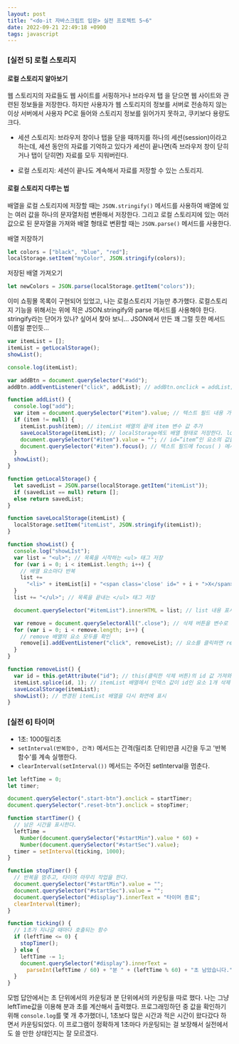 ```yaml
---
layout: post
title: "<do-it 자바스크립트 입문> 실전 프로젝트 5~6"
date: 2022-09-21 22:49:18 +0900
tags: javascript
---
```


### [실전 5] 로컬 스토리지

#### 로컬 스토리지 알아보기

웹 스토리지의 자료들도 웹 사이트를 서핑하거나 브라우저 탭 을 닫으면 웹 사이트와 관련된 정보들을 저장한다. 하지만 사용자가 웹 스토리지의 정보를 서버로 전송하지 않는 이상 서버에서 사용자 PC로 들어와 스토리지 정보를 읽어가지 못하고, 쿠키보다 용량도 크다.

- 세션 스토리지: 브라우저 창이나 탭을 닫을 때까지를 하나의 세션(session)이라고 하는데, 세션 동안의 자료를 기억하고 있다가 세션이 끝나면(즉 브라우저 창이 닫히거나 탭이 닫히면) 자료를 모두 지워버린다.

- 로컬 스토리지: 세션이 끝나도 계속해서 자료를 저장할 수 있는 스토리지.

#### 로컬 스토리지 다루는 법

배열을 로컬 스토리지에 저장할 때는 `JSON.stringify()` 메서드를 사용하여 배열에 있는 여러 값을 하나의 문자열처럼 변환해서 저장한다. 그리고 로컬 스토리지에 있는 여러 값으로 된 문자열을 가져와 배열 형태로 변환할 때는 `JSON.parse()` 메서드를 사용한다.

배열 저장하기

```js
let colors = ["black", "blue", "red"];
localStorage.setItem("myColor", JSON.stringify(colors));
```

저장된 배열 가져오기

```js
let newColors = JSON.parse(localStorage.getItem("colors"));
```

이미 쇼핑몰 목록이 구현되어 있었고, 나는 로컬스토리지 기능만 추가했다. 로컬스토리지 기능을 위해서는 위에 적은 JSON.stringify와 parse 메서드를 사용해야 한다. stringify라는 단어가 있나? 싶어서 찾아 보니... JSON에서 만든 꽤 그럴 듯한 메서드 이름일 뿐인듯...

```js
var itemList = [];
itemList = getLocalStorage();
showList();

console.log(itemList);

var addBtn = document.querySelector("#add");
addBtn.addEventListener("click", addList); // addBtn.onclick = addList; 라고 해도 됨

function addList() {
  console.log("add");
  var item = document.querySelector("#item").value; // 텍스트 필드 내용 가져옴
  if (item != null) {
    itemList.push(item); // itemList 배열의 끝에 item 변수 값 추가
    saveLocalStorage(itemList); // localStorage에도 배열 형태로 저장한다. localStorage.setItem("itemList", itemList);
    document.querySelector("#item").value = ""; // id=”item”인 요소의 값을 지움
    document.querySelector("#item").focus(); // 텍스트 필드에 focus( ) 메서드 적용
  }
  showList();
}

function getLocalStorage() {
  let savedList = JSON.parse(localStorage.getItem("itemList"));
  if (savedList == null) return [];
  else return savedList;
}

function saveLocalStorage(itemList) {
  localStorage.setItem("itemList", JSON.stringify(itemList));
}

function showList() {
  console.log("showLIst");
  var list = "<ul>"; // 목록을 시작하는 <ul> 태그 저장
  for (var i = 0; i < itemList.length; i++) {
    // 배열 요소마다 반복
    list +=
      "<li>" + itemList[i] + "<span class='close' id=" + i + ">X</span></li>"; // 요소와 삭제 버튼을 <li>~</li>로 묶음
  }
  list += "</ul>"; // 목록을 끝내는 </ul> 태그 저장

  document.querySelector("#itemList").innerHTML = list; // list 내용 표시

  var remove = document.querySelectorAll(".close"); // 삭제 버튼을 변수로 저장. 배열 형태가 됨
  for (var i = 0; i < remove.length; i++) {
    // remove 배열의 요소 모두를 확인
    remove[i].addEventListener("click", removeList); // 요소를 클릭하면 removeList() 실행
  }
}

function removeList() {
  var id = this.getAttribute("id"); // this(클릭한 삭제 버튼)의 id 값 가져와 id 변수에 저장
  itemList.splice(id, 1); // itemList 배열에서 인덱스 값이 id인 요소 1개 삭제
  saveLocalStorage(itemList);
  showList(); // 변경된 itemList 배열을 다시 화면에 표시
}
```

### [실전 6] 타이머

- 1초: 1000밀리초
- `setInterval(반복함수, 간격)` 메서드는 간격(밀리초 단위)만큼 시간을 두고 '반복함수'를 계속 실행한다.
- `clearInterval(setInterval())` 메서드는 주어진 setInterval을 멈춘다.

```js
let leftTime = 0;
let timer;

document.querySelector(".start-btn").onclick = startTimer;
document.querySelector(".reset-btn").onclick = stopTimer;

function startTimer() {
  // 남은 시간을 표시한다.
  leftTime =
    Number(document.querySelector("#startMin").value * 60) +
    Number(document.querySelector("#startSec").value);
  timer = setInterval(ticking, 1000);
}

function stopTimer() {
  // 반복을 멈추고, 타이머 마무리 작업을 한다.
  document.querySelector("#startMin").value = "";
  document.querySelector("#startSec").value = "";
  document.querySelector("#display").innerText = "타이머 종료";
  clearInterval(timer);
}

function ticking() {
  // 1초가 지나갈 때마다 호출되는 함수
  if (leftTime <= 0) {
    stopTimer();
  } else {
    leftTime -= 1;
    document.querySelector("#display").innerText =
      parseInt(leftTime / 60) + "분 " + (leftTime % 60) + "초 남았습니다."; //leftTime + '남았습니다.';
  }
}
```

모범 답안에서는 초 단위에서의 카운팅과 분 단위에서의 카운팅을 따로 했다. 나는 그냥 leftTime값을 이용해 분과 초를 계산해서 출력했다. 프로그래밍하던 중 값을 확인하기 위해 `console.log`를 몇 개 추가했더니, 1초보다 많은 시간과 적은 시간이 왔다갔다 하면서 카운팅되었다. 이 프로그램이 정확하게 1초마다 카운팅되는 걸 보장해서 실전에서도 쓸 만한 상태인지는 잘 모르겠다.
